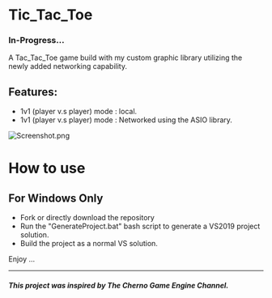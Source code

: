 # Tic_Tac_Toe 

### In-Progress...

A Tac_Tac_Toe game build with my custom graphic library utilizing the newly added networking capability. 

## Features: 
 - 1v1 (player v.s player) mode : local.
 - 1v1 (player v.s player) mode : Networked using the ASIO library. 

![Screenshot.png](https://trello-attachments.s3.amazonaws.com/5f066448ad4865740ae83658/5fc37ac7ebb86d58a781eef0/ed99cafaf9b1acff66226d389dd1c150/Screenshot.png) 

# How to use
## For Windows Only
- Fork or directly download the repository
- Run the "GenerateProject.bat" bash script to generate a VS2019 project solution. 
- Build the project as a normal VS solution.

Enjoy ...






---
##### This project was inspired by The Cherno Game Engine Channel. 
